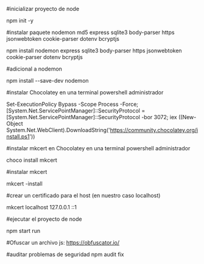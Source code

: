 #inicializar proyecto de node

npm init -y 

#instalar paquete nodemon md5 express sqlite3 body-parser https jsonwebtoken cookie-parser dotenv bcryptjs

npm install nodemon express sqlite3 body-parser https jsonwebtoken cookie-parser dotenv bcryptjs    

#adicional a nodemon

npm install --save-dev nodemon

#instalar Chocolatey en una terminal powershell administrador

Set-ExecutionPolicy Bypass -Scope Process -Force; [System.Net.ServicePointManager]::SecurityProtocol = [System.Net.ServicePointManager]::SecurityProtocol -bor 3072; iex ((New-Object System.Net.WebClient).DownloadString('https://community.chocolatey.org/install.ps1'))

#instalar mkcert en Chocolatey en una terminal powershell administrador

choco install mkcert

#instalar mkcert

mkcert -install 

#crear un certificado para el host (en nuestro caso localhost)

mkcert localhost 127.0.0.1 ::1

#ejecutar el proyecto de node

npm start run

#Ofuscar un archivo js:
https://obfuscator.io/

#auditar problemas de seguridad
npm audit fix
